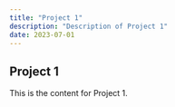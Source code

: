 ```yaml
---
title: "Project 1"
description: "Description of Project 1"
date: 2023-07-01
---
```


## Project 1

This is the content for Project 1.

